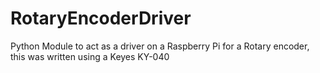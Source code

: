 # RotaryEncoderDriver
Python Module to act as a driver on a Raspberry Pi for a Rotary encoder, this was written using a Keyes KY-040
